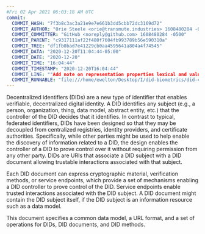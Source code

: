 ```yaml
---
#Fri 02 Apr 2021 06:03:18 AM UTC
commit:
  COMMIT_HASH: "7f3b8c3ac3a21e9e7e661b3dd5cbb72dc3169d72"
  COMMIT_AUTHOR: "Orie Steele <orie@transmute.industries> 1608480284 -0600"
  COMMIT_COMMITTER: "GitHub <noreply@github.com> 1608480284 -0500"
  COMMIT_PARENT: "c9317111af22f480f7604fb993789b56e590310a"
  COMMIT_TREE: "df1fb0bad7e41229cb0aa4595641a804a4f74545"
  COMMIT_DATA: "2020-12-20T11:04:44-05:00"
  COMMIT_DATE: "2020-12-20"
  COMMIT_TIME: "16:04:44"
  COMMIT_TIMESTAMP: "2020-12-20T16:04:44"
  COMMIT_LINE: ""Add note on representation properties lexical and value space."
  COMMIT_RUNNABLE: "file:///home/ewelton/Desktop/I/did-biometrics/did-core-dataset/analysis/gitinfo/7f3b8c3ac3a21e9e7e661b3dd5cbb72dc3169d72/snapshot/index.html"
---
```


<section id="abstract">
<p>
<a>Decentralized identifiers</a> (DIDs) are a new type of identifier that
enables verifiable, decentralized digital identity. A <a>DID</a> identifies any
subject (e.g., a person, organization, thing, data model, abstract entity, etc.)
that the controller of the <a>DID</a> decides that it identifies. In contrast to
typical, federated identifiers, DIDs have been designed so that they may be
decoupled from centralized registries, identity providers, and certificate
authorities. Specifically, while other parties might be used to help enable the
discovery of information related to a <a>DID</a>, the design enables the
controller of a <a>DID</a> to prove control over it without requiring permission
from any other party. <a>DID</a>s are URIs that associate a <a>DID subject</a>
with a <a>DID document</a> allowing trustable interactions associated with that
subject.
    </p>
<p>
Each <a>DID document</a> can express cryptographic material, verification
methods, or <a>service endpoints</a>, which provide a set of mechanisms enabling
a <a>DID controller</a> to prove control of the <a>DID</a>. <a>Service
endpoints</a> enable trusted interactions associated with the <a>DID
subject</a>. A <a>DID document</a> might contain the <a>DID subject</a> itself,
if the <a>DID subject</a> is an information resource such as a data model.
    </p>
<p>
This document specifies a common data model, a URL format, and a set of
operations for <a>DIDs</a>, <a>DID documents</a>, and <a>DID methods</a>.
    </p>
</section>
